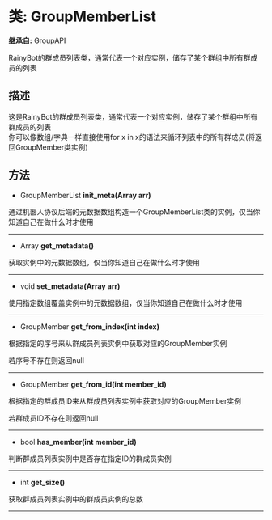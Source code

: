# 类: GroupMemberList  
  
**继承自:** GroupAPI  
  
RainyBot的群成员列表类，通常代表一个对应实例，储存了某个群组中所有群成员的列表  
  
## 描述  
  
这是RainyBot的群成员列表类，通常代表一个对应实例，储存了某个群组中所有群成员的列表   
你可以像数组/字典一样直接使用for x in x的语法来循环列表中的所有群成员(将返回GroupMember类实例)  
  
## 方法 
  
- GroupMemberList **init_meta(Array arr)**  
  
通过机器人协议后端的元数据数组构造一个GroupMemberList类的实例，仅当你知道自己在做什么时才使用  
  
---  
  
- Array **get_metadata()**  
  
获取实例中的元数据数组，仅当你知道自己在做什么时才使用  
  
---  
  
- void **set_metadata(Array arr)**  
  
使用指定数组覆盖实例中的元数据数组，仅当你知道自己在做什么时才使用  
  
---  
  
- GroupMember **get_from_index(int index)**  
  
根据指定的序号来从群成员列表实例中获取对应的GroupMember实例   
  
若序号不存在则返回null  
  
---  
  
- GroupMember **get_from_id(int member_id)**  
  
根据指定的群成员ID来从群成员列表实例中获取对应的GroupMember实例   
  
若群成员ID不存在则返回null  
  
---  
  
- bool **has_member(int member_id)**  
  
判断群成员列表实例中是否存在指定ID的群成员实例  
  
---  
  
- int **get_size()**  
  
获取群成员列表实例中的群成员实例的总数  
  
---  
  

